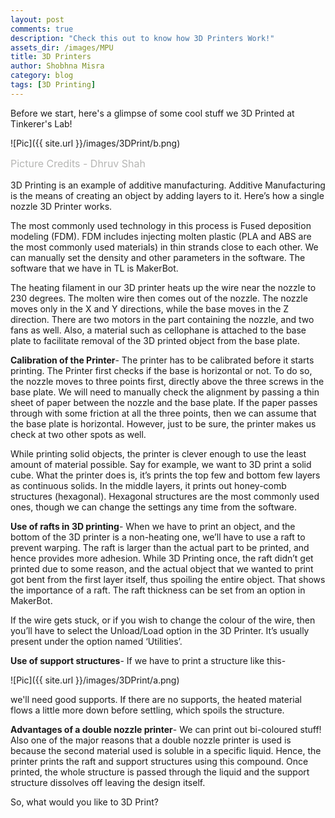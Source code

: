 ```yaml
---
layout: post
comments: true
description: "Check this out to know how 3D Printers Work!"
assets_dir: /images/MPU
title: 3D Printers
author: Shobhna Misra
category: blog
tags: [3D Printing]
---
```


Before we start, here's a glimpse of some cool stuff we 3D Printed at Tinkerer's Lab!

![Pic]({{ site.url }}/images/3DPrint/b.png)
<p style="margin-top: 2px; color: #B6B6B4; font-size: 12pt;">Picture Credits - Dhruv Shah</p>


3D Printing is an example of additive manufacturing. Additive Manufacturing is the means of creating an object by adding layers to it.
Here’s how a single nozzle 3D Printer works.

The most commonly used technology in this process is Fused deposition modeling (FDM). FDM includes injecting molten plastic (PLA and ABS are the most commonly used materials) in thin strands close to each other. We can manually set the density and other parameters in the software. The software that we have in TL is MakerBot.

The heating filament in our 3D printer heats up the wire near the nozzle to 230 degrees. The molten wire then comes out of the nozzle. The nozzle moves only in the X and Y directions, while the base moves in the Z direction. There are two motors in the part containing the nozzle, and two fans as well.
Also, a material such as cellophane is attached to the base plate to facilitate removal of the 3D printed object from the base plate.

**Calibration of the Printer**- The printer has to be calibrated before it starts printing. The Printer first checks if the base is horizontal or not. To do so, the nozzle moves to three points first, directly above the three screws in the base plate. We will need to manually check the alignment by passing a thin sheet of paper between the nozzle and the base plate. If the paper passes through with some friction at all the three points, then we can assume that the base plate is horizontal. However, just to be sure, the printer makes us check at two other spots as well. 

While printing solid objects, the printer is clever enough to use the least amount of material possible. Say for example, we want to 3D print a solid cube. What the printer does is, it’s prints the top few and bottom few layers as continuous solids. In the middle layers, it prints out honey-comb structures (hexagonal). Hexagonal structures are the most commonly used ones, though we can change the settings any time from the software.

**Use of rafts in 3D printing**- When we have to print an object, and the bottom of the 3D printer is a non-heating one, we’ll have to use a raft to prevent warping. The raft is larger than the actual part to be printed, and hence provides more adhesion. While 3D Printing once, the raft didn’t get printed due to some reason, and the actual object that we wanted to print got bent from the first layer itself, thus spoiling the entire object. That shows the importance of a raft. The raft thickness can be set from an option in MakerBot.

If the wire gets stuck, or if you wish to change the colour of the wire, then you’ll have to select the Unload/Load option in the 3D Printer. It’s usually present under the option named ‘Utilities’.

**Use of support structures**- If we have to print a structure like this-

![Pic]({{ site.url }}/images/3DPrint/a.png)

we'll need good supports. If there are no supports, the heated material flows a little more down before settling, which spoils the structure.

**Advantages of a double nozzle printer**- We can print out bi-coloured stuff! Also one of the major reasons that a double nozzle printer is used is because the second material used is soluble in a specific liquid. Hence, the printer prints the raft and support structures using this compound. Once printed, the whole structure is passed through the liquid and the support structure dissolves off leaving the design itself.

So, what would you like to 3D Print?
